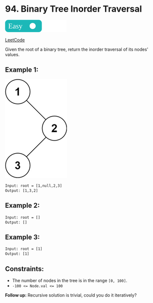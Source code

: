 # 94. Binary Tree Inorder Traversal

![](../tags/easy.svg)

[LeetCode](https://leetcode.com/problems/binary-tree-inorder-traversal/description/)

Given the root of a binary tree, return the inorder traversal of its nodes' values.

## Example 1:

![](inorder_1.jpg)

```
Input: root = [1,null,2,3]
Output: [1,3,2]
```

## Example 2:

```
Input: root = []
Output: []
```

## Example 3:

```
Input: root = [1]
Output: [1]
```

## Constraints:

- The number of nodes in the tree is in the range `[0, 100]`.
- `-100 <= Node.val <= 100`

**Follow up:** Recursive solution is trivial, could you do it iteratively?
